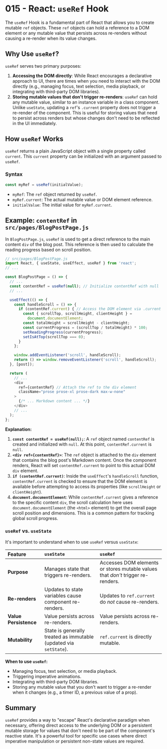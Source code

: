 # 015 - React: `useRef` Hook

The `useRef` Hook is a fundamental part of React that allows you to create mutable `ref` objects. These `ref` objects can hold a reference to a DOM element or any mutable value that persists across re-renders without causing a re-render when its value changes.

## Why Use `useRef`?

`useRef` serves two primary purposes:

1.  **Accessing the DOM directly**: While React encourages a declarative approach to UI, there are times when you need to interact with the DOM directly (e.g., managing focus, text selection, media playback, or integrating with third-party DOM libraries).
2.  **Storing mutable values that don't trigger re-renders**: `useRef` can hold any mutable value, similar to an instance variable in a class component. Unlike `useState`, updating a `ref`'s `.current` property does not trigger a re-render of the component. This is useful for storing values that need to persist across renders but whose changes don't need to be reflected in the UI immediately.

## How `useRef` Works

`useRef` returns a plain JavaScript object with a single property called `current`. This `current` property can be initialized with an argument passed to `useRef`.

### Syntax

```javascript
const myRef = useRef(initialValue);
```

*   `myRef`: The `ref` object returned by `useRef`.
*   `myRef.current`: The actual mutable value or DOM element reference.
*   `initialValue`: The initial value for `myRef.current`.

## Example: `contentRef` in `src/pages/BlogPostPage.js`

In `BlogPostPage.js`, `useRef` is used to get a direct reference to the main content `div` of the blog post. This reference is then used to calculate the reading progress based on scroll position.

```javascript
// src/pages/BlogPostPage.js
import React, { useState, useEffect, useRef } from 'react';
// ...

const BlogPostPage = () => {
  // ...
  const contentRef = useRef(null); // Initialize contentRef with null
  // ...

  useEffect(() => {
    const handleScroll = () => {
      if (contentRef.current) { // Access the DOM element via .current
        const { scrollTop, scrollHeight, clientHeight } =
          document.documentElement;
        const totalHeight = scrollHeight - clientHeight;
        const currentProgress = (scrollTop / totalHeight) * 100;
        setReadingProgress(currentProgress);
        setIsAtTop(scrollTop === 0);
      }
    };

    window.addEventListener('scroll', handleScroll);
    return () => window.removeEventListener('scroll', handleScroll);
  }, [post]);

  return (
    // ...
    <div
      ref={contentRef} // Attach the ref to the div element
      className="prose prose-xl prose-dark max-w-none"
    >
      {/* ... Markdown content ... */}
    </div>
    // ...
  );
};
```

**Explanation:**

1.  **`const contentRef = useRef(null);`**: A `ref` object named `contentRef` is created and initialized with `null`. At this point, `contentRef.current` is `null`.
2.  **`<div ref={contentRef}>`**: The `ref` object is attached to the `div` element that contains the blog post's Markdown content. Once the component renders, React will set `contentRef.current` to point to this actual DOM `div` element.
3.  **`if (contentRef.current)`**: Inside the `useEffect`'s `handleScroll` function, `contentRef.current` is checked to ensure that the DOM element is available before attempting to access its properties (like `scrollHeight` or `clientHeight`).
4.  **`document.documentElement`**: While `contentRef.current` gives a reference to the specific content `div`, the scroll calculation here uses `document.documentElement` (the `<html>` element) to get the overall page scroll position and dimensions. This is a common pattern for tracking global scroll progress.

### `useRef` vs. `useState`

It's important to understand when to use `useRef` versus `useState`:

| Feature             | `useState`                                     | `useRef`                                         |
| :------------------ | :--------------------------------------------- | :----------------------------------------------- |
| **Purpose**         | Manages state that triggers re-renders.        | Accesses DOM elements or stores mutable values that *don't* trigger re-renders. |
| **Re-renders**      | Updates to state variables cause component re-renders. | Updates to `ref.current` do *not* cause re-renders. |
| **Value Persistence** | Value persists across re-renders.              | Value persists across re-renders.                |
| **Mutability**      | State is generally treated as immutable (updated via `setState`). | `ref.current` is directly mutable.               |

**When to use `useRef`:**

*   Managing focus, text selection, or media playback.
*   Triggering imperative animations.
*   Integrating with third-party DOM libraries.
*   Storing any mutable value that you don't want to trigger a re-render when it changes (e.g., a timer ID, a previous value of a prop).

## Summary

`useRef` provides a way to "escape" React's declarative paradigm when necessary, offering direct access to the underlying DOM or a persistent mutable storage for values that don't need to be part of the component's reactive state. It's a powerful tool for specific use cases where direct imperative manipulation or persistent non-state values are required.